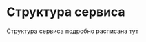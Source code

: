 # Структура сервиса

Структура сервиса подробно расписана [тут](https://docs.ensi.tech//backend-guides/principles/service-structure)





